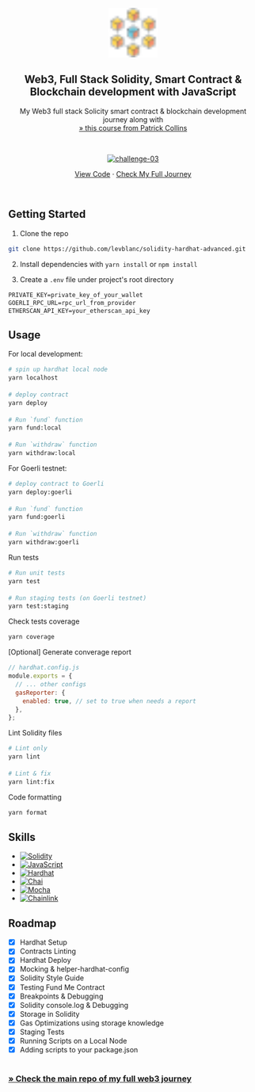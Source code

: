 <!-- PROJECT LOGO -->
<br />
<div align="center">
  <a href="https://github.com/levblanc/web3-blockchain-solidity-course-js">
    <img src="../images/blockchain.svg" alt="Logo" width="100" height="100">
  </a>

  <h2 align="center">Web3, Full Stack Solidity, Smart Contract & Blockchain development with JavaScript</h2>

  <p align="center">
    My Web3 full stack Solicity smart contract & blockchain development journey along with 
    <br />
    <a href="https://youtu.be/gyMwXuJrbJQ"> » this course from Patrick Collins</a>
  </p>
</div>

<br />

<div align="center">
  <p align="center">
    <a href="https://github.com/levblanc/solidity-hardhat-advanced"><img src="https://img.shields.io/badge/challenge%2003-Hardhat%20--%20Fund%20Me%20(Lesson%207%20&%208)-4D21FC?style=for-the-badge&logo=blockchaindotcom" height="35" alt='challenge-03' /></a>
  </p>

<a href="https://github.com/levblanc/solidity-hardhat-advanced">View Code</a> ·
<a href="https://github.com/levblanc/web3-blockchain-solidity-course-js">Check
My Full Journey</a>

</div>

<br />

<!-- GETTING STARTED -->

## Getting Started

1. Clone the repo

```sh
git clone https://github.com/levblanc/solidity-hardhat-advanced.git
```

2. Install dependencies with `yarn install` or `npm install`

3. Create a `.env` file under project's root directory

```.env
PRIVATE_KEY=private_key_of_your_wallet
GOERLI_RPC_URL=rpc_url_from_provider
ETHERSCAN_API_KEY=your_etherscan_api_key
```

<!-- USAGE EXAMPLES -->

## Usage

For local development:

```zsh
# spin up hardhat local node
yarn localhost

# deploy contract
yarn deploy

# Run `fund` function
yarn fund:local

# Run `withdraw` function
yarn withdraw:local
```

For Goerli testnet:

```zsh
# deploy contract to Goerli
yarn deploy:goerli

# Run `fund` function
yarn fund:goerli

# Run `withdraw` function
yarn withdraw:goerli
```

Run tests

```zsh
# Run unit tests
yarn test

# Run staging tests (on Goerli testnet)
yarn test:staging
```

Check tests coverage

```zsh
yarn coverage
```

[Optional] Generate converage report

```js
// hardhat.config.js
module.exports = {
  // ... other configs
  gasReporter: {
    enabled: true, // set to true when needs a report
  },
};
```

Lint Solidity files

```zsh
# Lint only
yarn lint

# Lint & fix
yarn lint:fix
```

Code formatting

```zsh
yarn format
```

## Skills

- [![Solidity]](https://soliditylang.org/)
- [![JavaScript]](https://developer.mozilla.org/fr/docs/Web/JavaScript)
- [![Hardhat]](https://hardhat.org/)
- [![Chai]](https://www.chaijs.com/)
- [![Mocha]](https://mochajs.org/)
- [![Chainlink]](https://chain.link/)

<!-- ROADMAP -->

## Roadmap

- [x] Hardhat Setup
- [x] Contracts Linting
- [x] Hardhat Deploy
- [x] Mocking & helper-hardhat-config
- [x] Solidity Style Guide
- [x] Testing Fund Me Contract
- [x] Breakpoints & Debugging
- [x] Solidity console.log & Debugging
- [x] Storage in Solidity
- [x] Gas Optimizations using storage knowledge
- [x] Staging Tests
- [x] Running Scripts on a Local Node
- [x] Adding scripts to your package.json

#

### [» Check the main repo of my full web3 journey](https://github.com/levblanc/web3-blockchain-solidity-course-js)

<!-- MARKDOWN LINKS & IMAGES -->
<!-- https://www.markdownguide.org/basic-syntax/#reference-style-links -->

[solidity]:
  https://img.shields.io/badge/solidity-1E1E3F?style=for-the-badge&logo=solidity
[javascript]:
  https://img.shields.io/badge/javascript-F7DF1E?style=for-the-badge&logo=javascript&logoColor=black
[hardhat]:
  https://custom-icon-badges.demolab.com/badge/Hardhat-181A1F?style=for-the-badge&logo=hardhat
[chai]: https://img.shields.io/badge/Chai-94161F?style=for-the-badge&logo=Chai
[mocha]:
  https://custom-icon-badges.demolab.com/badge/Mocha-8D6748?style=for-the-badge&logo=mocha&logoColor=white
[chainlink]:
  https://img.shields.io/badge/chainlink-375bd2?style=for-the-badge&logo=chainlink
